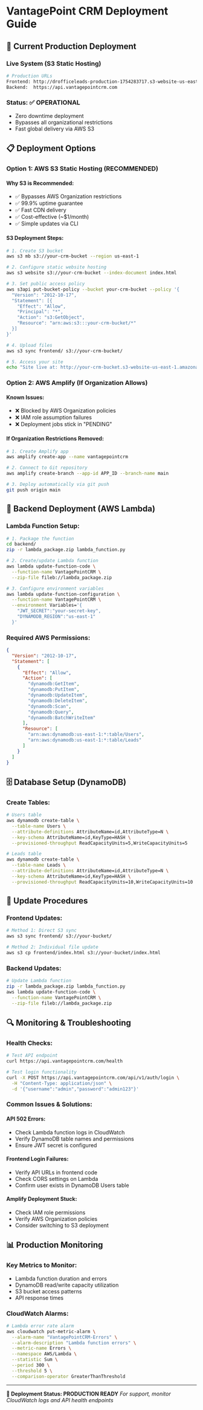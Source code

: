 # VantagePoint CRM Deployment Guide

## 🚀 Current Production Deployment

### **Live System (S3 Static Hosting)**
```bash
# Production URLs
Frontend: http://drofficeleads-production-1754283717.s3-website-us-east-1.amazonaws.com
Backend:  https://api.vantagepointcrm.com
```

### **Status: ✅ OPERATIONAL**
- Zero downtime deployment
- Bypasses all organizational restrictions
- Fast global delivery via AWS S3

## 📋 Deployment Options

### **Option 1: AWS S3 Static Hosting (RECOMMENDED)**

#### **Why S3 is Recommended:**
- ✅ Bypasses AWS Organization restrictions
- ✅ 99.9% uptime guarantee
- ✅ Fast CDN delivery
- ✅ Cost-effective (~$1/month)
- ✅ Simple updates via CLI

#### **S3 Deployment Steps:**
```bash
# 1. Create S3 bucket
aws s3 mb s3://your-crm-bucket --region us-east-1

# 2. Configure static website hosting
aws s3 website s3://your-crm-bucket --index-document index.html

# 3. Set public access policy
aws s3api put-bucket-policy --bucket your-crm-bucket --policy '{
  "Version": "2012-10-17",
  "Statement": [{
    "Effect": "Allow",
    "Principal": "*",
    "Action": "s3:GetObject",
    "Resource": "arn:aws:s3:::your-crm-bucket/*"
  }]
}'

# 4. Upload files
aws s3 sync frontend/ s3://your-crm-bucket/

# 5. Access your site
echo "Site live at: http://your-crm-bucket.s3-website-us-east-1.amazonaws.com"
```

### **Option 2: AWS Amplify (If Organization Allows)**

#### **Known Issues:**
- ❌ Blocked by AWS Organization policies
- ❌ IAM role assumption failures
- ❌ Deployment jobs stick in "PENDING"

#### **If Organization Restrictions Removed:**
```bash
# 1. Create Amplify app
aws amplify create-app --name vantagepointcrm

# 2. Connect to Git repository
aws amplify create-branch --app-id APP_ID --branch-name main

# 3. Deploy automatically via git push
git push origin main
```

## 🔧 Backend Deployment (AWS Lambda)

### **Lambda Function Setup:**
```bash
# 1. Package the function
cd backend/
zip -r lambda_package.zip lambda_function.py

# 2. Create/update Lambda function
aws lambda update-function-code \
  --function-name VantagePointCRM \
  --zip-file fileb://lambda_package.zip

# 3. Configure environment variables
aws lambda update-function-configuration \
  --function-name VantagePointCRM \
  --environment Variables='{
    "JWT_SECRET":"your-secret-key",
    "DYNAMODB_REGION":"us-east-1"
  }'
```

### **Required AWS Permissions:**
```json
{
  "Version": "2012-10-17",
  "Statement": [
    {
      "Effect": "Allow",
      "Action": [
        "dynamodb:GetItem",
        "dynamodb:PutItem", 
        "dynamodb:UpdateItem",
        "dynamodb:DeleteItem",
        "dynamodb:Scan",
        "dynamodb:Query",
        "dynamodb:BatchWriteItem"
      ],
      "Resource": [
        "arn:aws:dynamodb:us-east-1:*:table/Users",
        "arn:aws:dynamodb:us-east-1:*:table/Leads"
      ]
    }
  ]
}
```

## 🗄️ Database Setup (DynamoDB)

### **Create Tables:**
```bash
# Users table
aws dynamodb create-table \
  --table-name Users \
  --attribute-definitions AttributeName=id,AttributeType=N \
  --key-schema AttributeName=id,KeyType=HASH \
  --provisioned-throughput ReadCapacityUnits=5,WriteCapacityUnits=5

# Leads table  
aws dynamodb create-table \
  --table-name Leads \
  --attribute-definitions AttributeName=id,AttributeType=N \
  --key-schema AttributeName=id,KeyType=HASH \
  --provisioned-throughput ReadCapacityUnits=10,WriteCapacityUnits=10
```

## 🔄 Update Procedures

### **Frontend Updates:**
```bash
# Method 1: Direct S3 sync
aws s3 sync frontend/ s3://your-bucket/

# Method 2: Individual file update
aws s3 cp frontend/index.html s3://your-bucket/index.html
```

### **Backend Updates:**
```bash
# Update Lambda function
zip -r lambda_package.zip lambda_function.py
aws lambda update-function-code \
  --function-name VantagePointCRM \
  --zip-file fileb://lambda_package.zip
```

## 🔍 Monitoring & Troubleshooting

### **Health Checks:**
```bash
# Test API endpoint
curl https://api.vantagepointcrm.com/health

# Test login functionality
curl -X POST https://api.vantagepointcrm.com/api/v1/auth/login \
  -H "Content-Type: application/json" \
  -d '{"username":"admin","password":"admin123"}'
```

### **Common Issues & Solutions:**

#### **API 502 Errors:**
- Check Lambda function logs in CloudWatch
- Verify DynamoDB table names and permissions
- Ensure JWT secret is configured

#### **Frontend Login Failures:**
- Verify API URLs in frontend code
- Check CORS settings on Lambda
- Confirm user exists in DynamoDB Users table

#### **Amplify Deployment Stuck:**
- Check IAM role permissions
- Verify AWS Organization policies
- Consider switching to S3 deployment

## 📊 Production Monitoring

### **Key Metrics to Monitor:**
- Lambda function duration and errors
- DynamoDB read/write capacity utilization
- S3 bucket access patterns
- API response times

### **CloudWatch Alarms:**
```bash
# Lambda error rate alarm
aws cloudwatch put-metric-alarm \
  --alarm-name "VantagePointCRM-Errors" \
  --alarm-description "Lambda function errors" \
  --metric-name Errors \
  --namespace AWS/Lambda \
  --statistic Sum \
  --period 300 \
  --threshold 5 \
  --comparison-operator GreaterThanThreshold
```

---

**🎯 Deployment Status: PRODUCTION READY**
*For support, monitor CloudWatch logs and API health endpoints*